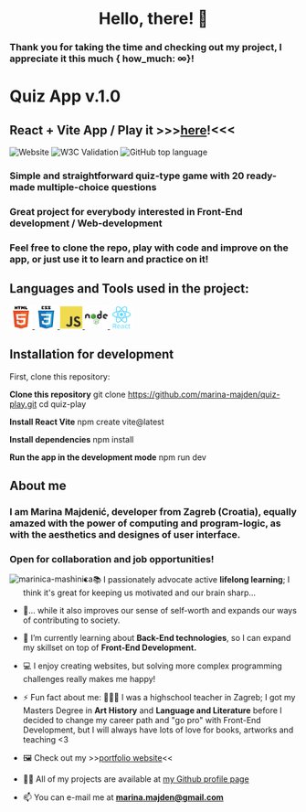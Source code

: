 <h1 align="center">Hello, there! 👋</h1>
<h3 align="left"> Thank you for taking the time and checking out my project, I appreciate it this much { how_much: &infin;}!
</h3>

# Quiz App v.1.0
## React + Vite App / Play it >>>[here](https://marina-majden.github.io/quiz-play)!<<<
![Website](https://img.shields.io/website?url=https%3A%2F%2Fmarina-majden.github.io%2Fquiz-play%2F&style=flat&labelColor=blue)
![W3C Validation](https://img.shields.io/w3c-validation/html?targetUrl=https%3A%2F%2Fmarina-majden.github.io%2Fquiz-play)
![GitHub top language](https://img.shields.io/github/languages/top/marina-majden/quiz-play?logo=github&labelColor=yellow)

### Simple and straightforward quiz-type game with 20 ready-made multiple-choice questions 
### Great project for everybody interested in Front-End development / Web-development
### Feel free to clone the repo, play with code and improve on the app, or just use it to learn and practice on it!

<h2 align="left">Languages and Tools used in the project:</h2>
<a href="https://www.w3.org/html/" target="_blank" rel="noreferrer"> <img src="https://raw.githubusercontent.com/devicons/devicon/master/icons/html5/html5-original-wordmark.svg" alt="html5" width="40" height="40"/> </a> 
<a href="https://www.w3schools.com/css/" target="_blank" rel="noreferrer"> <img src="https://raw.githubusercontent.com/devicons/devicon/master/icons/css3/css3-original-wordmark.svg" alt="css3" width="40" height="40"/> </a>
<a href="https://developer.mozilla.org/en-US/docs/Web/JavaScript" target="_blank" rel="noreferrer"> <img src="https://raw.githubusercontent.com/devicons/devicon/master/icons/javascript/javascript-original.svg" alt="javascript" width="40" height="40"/> </a>
<a href="https://nodejs.org" target="_blank" rel="noreferrer"> <img src="https://raw.githubusercontent.com/devicons/devicon/master/icons/nodejs/nodejs-original-wordmark.svg" alt="nodejs" width="40" height="40"/> </a>
<img src="https://raw.githubusercontent.com/devicons/devicon/master/icons/react/react-original-wordmark.svg" alt="react" width="40" height="40"/> </a>

## Installation for development 

<p align="left">First, clone this repository:

 **Clone this repository**
git clone https://github.com/marina-majden/quiz-play.git
cd quiz-play    

 **Install React Vite**
npm create vite@latest

 **Install dependencies**
npm install

 **Run the app in the development mode**
npm run dev


</p>

## About me

### I am Marina Majdenić, developer from Zagreb (Croatia), equally amazed with the power of computing and program-logic, as with the aesthetics and designes of user interface.
### Open for collaboration and job opportunities!

<p><img align="left" src="https://github-readme-stats.vercel.app/api/top-langs?username=marina-majden&show_icons=true&locale=en&layout=compact" alt="marinica-mashinica" /></p>


- 📚 I passionately advocate active **lifelong learning**; I think it's great for keeping us motivated and our brain sharp...
- 🖖... while it also improves our sense of self-worth and expands our ways of contributing to society.
- 🌱 I’m currently learning about **Back-End technologies**, so I can expand my skillset on top of **Front-End Development.**
- 💻 I enjoy creating websites, but solving more complex programming challenges really makes me happy!
- ⚡ Fun fact about me: 👩🏻‍🏫 I was a highschool teacher in Zagreb; I got my Masters Degree in **Art History** and **Language and Literature** before I decided to change my career path and  "go pro" with Front-End Development, but I will always have lots of love for books, artworks and teaching <3

- 🖼 Check out my >>[portfolio website](https://marina-majden.github.io)<<
- 👨‍💻 All of my projects are available at [my Github profile page](https://github.com/marina-majden)
- 📫 You can e-mail me at **marina.majden@gmail.com**


